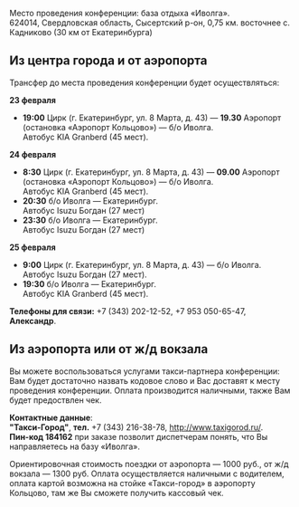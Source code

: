 Место проведения конференции: база отдыха «Иволга».  
624014, Свердловская область, Сысертский р-он, 0,75 км. восточнее с. Кадниково (30 км от Екатеринбурга)


## Из центра города и от аэропорта

Трансфер до места проведения конференции будет осуществляться:

**23 февраля**

- **19:00** Цирк (г. Екатеринбург, ул. 8 Марта, д. 43) —
  **19.30** Аэропорт (остановка «Аэропорт Кольцово») — б/о Иволга.  
  Автобус KIA Granberd (45 мест).

**24 февраля**

- **8:30** Цирк (г. Екатеринбург,  ул. 8 Марта, д. 43) —
  **09.00** Аэропорт (остановка «Аэропорт Кольцово») —  б/о Иволга.  
  Автобус KIA Granberd (45 мест).
- **20:30** б/о Иволга — Екатеринбург.  
  Автобус Isuzu Богдан (27 мест)  
- **23:30** б/о Иволга — Екатеринбург.  
  Автобус Isuzu Богдан (27 мест) 

**25 февраля**

- **9:00** Цирк (г. Екатеринбург, ул. 8 Марта, д. 43) — б/о Иволга.  
  Автобус Isuzu Богдан (27 мест).
- **19:30** б/о Иволга — Екатеринбург.  
  Автобус KIA Granberd (45 мест).

**Телефоны для связи:** +7 (343) 202-12-52, +7 953 050-65-47, **Александр**.

## Из аэропорта или от ж/д вокзала
Вы можете воспользоваться услугами такси-партнера конференции: Вам будет достаточно назвать кодовое слово и Вас доставят к месту проведения конференции. Оплата производится наличными, также Вам будет предоствлен чек.

**Контактные данные**:  
**"Такси-Город"**, **тел.** +7 (343) 216-38-78, http://www.taxigorod.ru/.  
**Пин-код 184162** при заказе позволит  диспетчерам понять, что Вы направляетесь на базу «Иволга». 

Ориентировочная стоимость поездки от аэропорта — 1000 руб., от ж/д вокзала — 1300 руб. Оплата осуществляется наличными с водителем, оплата картой возможна на стойке «Такси-город» в аэропорту Кольцово, там же Вы сможете получить кассовый чек.

